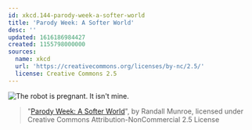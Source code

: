 ```yaml
---
id: xkcd.144-parody-week-a-softer-world
title: 'Parody Week: A Softer World'
desc: ''
updated: 1616186984427
created: 1155798000000
sources:
  name: xkcd
  url: 'https://creativecommons.org/licenses/by-nc/2.5/'
  license: Creative Commons 2.5
---
```

![The robot is pregnant.  It isn't mine.](https://imgs.xkcd.com/comics/a_softer_robot.jpg)
> "[Parody Week: A Softer World](https://xkcd.com/144/)", by Randall Munroe, licensed under Creative Commons Attribution-NonCommercial 2.5 License
